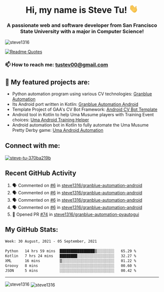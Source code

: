 <h1 align="center">Hi, my name is Steve Tu! <img src="wave.gif" alt="Wave" width="30px" /></h1>
<h3 align="center">A passionate web and software developer from San Francisco State University with a major in Computer Science!</h3>

<p align="left"> <img src="https://komarev.com/ghpvc/?username=steve1316&label=Profile%20views&color=0e75b6&style=flat" alt="steve1316" /> </p>

[![Readme Quotes](https://quotes-github-readme.vercel.app/api?type=horizontal)](https://github.com/piyushsuthar/github-readme-quotes)

### 📫 How to reach me: **tustev00@gmail.com**

## 🔭 My featured projects are:
- Python automation program using various CV technologies: [Granblue Automation](https://github.com/steve1316/granblue-automation-pyautogui)
- Its Android port written in Kotlin: [Granblue Automation Android](https://github.com/steve1316/granblue-automation-android)
- Template Project of GAA's CV Bot Framework: [Android CV Bot Template](https://github.com/steve1316/android-cv-bot-template)
- Android tool in Kotlin to help Uma Musume players with Training Event choices: [Uma Android Training Helper](https://github.com/steve1316/uma-android-training-helper)
- Android automation bot in Kotlin to fully automate the Uma Musume Pretty Derby game: [Uma Android Automation](https://github.com/steve1316/uma-android-automation)

## Connect with me:

<p align="left">
<a href="https://linkedin.com/in/steve-tu-370ba219b" target="blank"><img align="center" src="https://cdn.jsdelivr.net/npm/simple-icons@3.0.1/icons/linkedin.svg" alt="steve-tu-370ba219b" height="30" width="40" /></a>
</p>

## Recent GitHub Activity

<!--START_SECTION:activity-->
1. 🗣 Commented on [#6](https://github.com/steve1316/granblue-automation-android/issues/6) in [steve1316/granblue-automation-android](https://github.com/steve1316/granblue-automation-android)
2. 🗣 Commented on [#6](https://github.com/steve1316/granblue-automation-android/issues/6) in [steve1316/granblue-automation-android](https://github.com/steve1316/granblue-automation-android)
3. 🗣 Commented on [#6](https://github.com/steve1316/granblue-automation-android/issues/6) in [steve1316/granblue-automation-android](https://github.com/steve1316/granblue-automation-android)
4. 🗣 Commented on [#6](https://github.com/steve1316/granblue-automation-android/issues/6) in [steve1316/granblue-automation-android](https://github.com/steve1316/granblue-automation-android)
5. 💪 Opened PR [#74](https://github.com/steve1316/granblue-automation-pyautogui/pull/74) in [steve1316/granblue-automation-pyautogui](https://github.com/steve1316/granblue-automation-pyautogui)
<!--END_SECTION:activity-->

## My GitHub Stats:

<!--START_SECTION:waka-->
```text
Week: 30 August, 2021 - 05 September, 2021

Python   14 hrs 59 mins  ████████████████▒░░░░░░░░   65.29 % 
Kotlin   7 hrs 24 mins   ████████░░░░░░░░░░░░░░░░░   32.27 % 
XML      16 mins         ▒░░░░░░░░░░░░░░░░░░░░░░░░   01.22 % 
Groovy   8 mins          ░░░░░░░░░░░░░░░░░░░░░░░░░   00.60 % 
JSON     5 mins          ░░░░░░░░░░░░░░░░░░░░░░░░░   00.42 % 
```
<!--END_SECTION:waka-->

---

<p><img align="left" src="https://github-readme-stats.vercel.app/api/top-langs?username=steve1316&show_icons=true&locale=en&layout=compact&theme=radical" alt="steve1316" /></p>

<p>&nbsp;<img align="center" src="https://github-readme-stats.vercel.app/api?username=steve1316&show_icons=true&locale=en&count_private=true&theme=radical" alt="steve1316" /></p>
